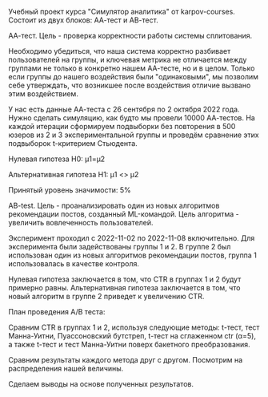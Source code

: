 Учебный проект курса "Симулятор аналитика" от karpov-courses. Состоит из двух блоков: АА-тест и АВ-тест.


АА-тест. Цель - проверка корректности работы системы сплитования. 

Необходимо убедиться, что наша система корректно разбивает пользователей на группы, и ключевая метрика не отличается между группами не только в конкретно нашем АА-тесте, но и в целом. Только если группы до нашего воздействия были "одинаковыми", мы позволим себе утверждать, что возникшее после воздействия отличие вызвано этим воздействием.

У нас есть данные АА-теста с 26 сентября по 2 октября 2022 года. Нужно сделать симуляцию, как будто мы провели 10000 АА-тестов. На каждой итерации сформируем подвыборки без повторения в 500 юзеров из 2 и 3 экспериментальной группы и проведём сравнение этих подвыборок t-критерием Стьюдента.

Нулевая гипотеза H0: μ1​=μ2

Альтернативная гипотеза H1: μ1 <> μ2

Принятый уровень значимости: 5%


AB-test. Цель - проанализировать один из новых алгоритмов рекомендации постов, созданный ML-командой. Цель алгоритма - увеличить вовлеченность пользователей. 

Эксперимент проходил с 2022-11-02 по 2022-11-08 включительно. Для эксперимента были задействованы группы 1 и 2. В группе 2 был использован один из новых алгоритмов рекомендации постов, группа 1 использовалась в качестве контроля.

Нулевая гипотеза заключается в том, что CTR в группах 1 и 2 будут примерно равны. Альтернативная гипотеза заключается в том, что новый алгоритм в группе 2 приведет к увеличению CTR.

План проведения A/B теста:

Сравним CTR в группах 1 и 2, используя следующие методы: t-тест, тест Манна-Уитни, Пуассоновский бутстреп, t-тест на сглаженном ctr (α=5), а также t-тест и тест Манна-Уитни поверх бакетного преобразования.

Сравним результаты каждого метода друг с другом. Посмотрим на распределения нашей величины.

Сделаем выводы на основе полученных результатов.
